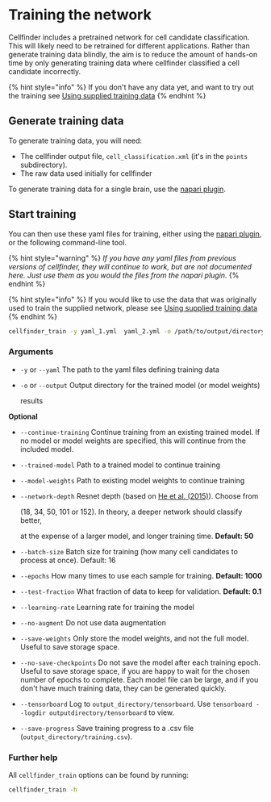 # Training the network

Cellfinder includes a pretrained network for cell candidate classification. This will likely need to be retrained for different applications. Rather than generate training data blindly, the aim is to reduce the amount of hands-on time by only generating training data where cellfinder classified a cell candidate incorrectly.

{% hint style="info" %}
If you don't have any data yet, and want to try out the training see [Using supplied training data](using-supplied-data.md)
{% endhint %}

## Generate training data

To generate training data, you will need:

* The cellfinder output file, `cell_classification.xml` \(it's in the `points` subdirectory\).
* The raw data used initially for cellfinder

To generate training data for a single brain, use the [napari plugin](../../../cellfinder-napari/user-guide/training-data-generation.md).

## Start training

You can then use these yaml files for training, either using the [napari plugin](../../../cellfinder-napari/user-guide/training-the-network.md), or the following command-line tool. 

{% hint style="warning" %}
_If you have any yaml files from previous versions of cellfinder, they will continue to work, but are not documented here. Just use them as you would the files from the napari plugin._ 
{% endhint %}

{% hint style="info" %}
If you would like to use the data that was originally used to train the supplied network, please see [Using supplied training data](using-supplied-data.md)
{% endhint %}

```bash
cellfinder_train -y yaml_1.yml  yaml_2.yml -o /path/to/output/directory/
```

### Arguments

* `-y` or `--yaml` The path to the yaml files defining training data
* `-o` or `--output` Output directory for the trained model \(or model weights\)

  results

**Optional**

* `--continue-training` Continue training from an existing trained model. If no model or model weights are specified, this will continue from the included model.
* `--trained-model` Path to a trained model to continue training
* `--model-weights` Path to existing model weights to continue training
* `--network-depth` Resnet depth \(based on [He et al. \(2015\)](https://arxiv.org/abs/1512.03385)\). Choose from

  \(18, 34, 50, 101 or 152\). In theory, a deeper network should classify better,

  at the expense of a larger model, and longer training time. **Default: 50**

* `--batch-size` Batch size for training \(how many cell candidates to process at once\). Default: 16
* `--epochs` How many times to use each sample for training. **Default: 1000**
* `--test-fraction` What fraction of data to keep for validation. **Default: 0.1**
* `--learning-rate` Learning rate for training the model
* `--no-augment` Do not use data augmentation
* `--save-weights` Only store the model weights, and not the full model. Useful to save storage space.
* `--no-save-checkpoints` Do not save the model after each training epoch. Useful to save storage space, if you are happy to wait for the chosen number of epochs to complete. Each model file can be large, and if you don't have much training data, they can be generated quickly.
* `--tensorboard` Log to `output_directory/tensorboard`. Use `tensorboard --logdir outputdirectory/tensorboard` to view.
* `--save-progress` Save training progress to a .csv file \(`output_directory/training.csv`\).

### Further help

All `cellfinder_train` options can be found by running:

```bash
cellfinder_train -h
```

